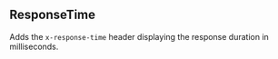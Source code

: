## ResponseTime

Adds the ```x-response-time``` header displaying the response duration in milliseconds.